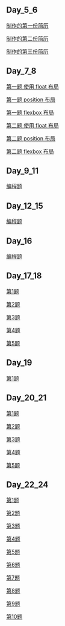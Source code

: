 ## Day_5_6

<a href="https://ljz572000.github.io/frontend/day_5_6/resume.html">制作的第一份简历</a>

<a href="https://ljz572000.github.io/frontend/day_5_6/resume_2.html">制作的第二份简历</a>

<a href="https://ljz572000.github.io/frontend/day_5_6/resume_3.html">制作的第三份简历</a>

## Day_7_8

<a href="https://ljz572000.github.io/frontend/day_7_8/index.html">第一题 使用 float 布局</a>

<a href="https://ljz572000.github.io/frontend/day_7_8/index2.html">第一题 position 布局</a>

<a href="https://ljz572000.github.io/frontend/day_7_8/index3.html">第一题 flexbox 布局</a>

<a href="https://ljz572000.github.io/frontend/day_7_8/design.html">第二题 使用 float 布局</a>

<a href="https://ljz572000.github.io/frontend/day_7_8/design_2.html">第二题 position 布局</a>

<a href="https://ljz572000.github.io/frontend/day_7_8/design_3.html">第二题 flexbox 布局</a>

## Day_9_11

<a href="https://ljz572000.github.io/frontend/day_9_11/index.html">编程题</a>

## Day_12_15

<a href="https://ljz572000.github.io/frontend/day_12_15/index.html">编程题</a>

## Day_16

<a href="https://ljz572000.github.io/frontend/day_16/index.html">编程题</a>

## Day_17_18

<a href="https://ljz572000.github.io/frontend/day_17_18/problem_1.html">第1题</a>

<a href="https://ljz572000.github.io/frontend/day_17_18/problem_2.html">第2题</a>

<a href="https://ljz572000.github.io/frontend/day_17_18/problem_3.html">第3题</a>

<a href="https://ljz572000.github.io/frontend/day_17_18/problem_4.html">第4题</a>

<a href="https://ljz572000.github.io/frontend/day_17_18/problem_5.html">第5题</a>

## Day_19

<a href="https://ljz572000.github.io/frontend/day_19/problem_1.html">第1题</a>

## Day_20_21

<a href="https://ljz572000.github.io/frontend/day_20_21/problem_1.html">第1题</a>

<a href="https://ljz572000.github.io/frontend/day_20_21/problem_2.html">第2题</a>

<a href="https://ljz572000.github.io/frontend/day_20_21/problem_3.html">第3题</a>

<a href="https://ljz572000.github.io/frontend/day_20_21/problem_4.html">第4题</a>

<a href="https://ljz572000.github.io/frontend/day_20_21/problem_5.html">第5题</a>

## Day_22_24

<a href="https://ljz572000.github.io/frontend/day_22_24/problem_1.html">第1题</a>

<a href="https://ljz572000.github.io/frontend/day_22_24/problem_2.html">第2题</a>

<a href="https://ljz572000.github.io/frontend/day_22_24/problem_3.html">第3题</a>

<a href="https://ljz572000.github.io/frontend/day_22_24/problem_4.html">第4题</a>

<a href="https://ljz572000.github.io/frontend/day_22_24/problem_5.html">第5题</a>


<a href="https://ljz572000.github.io/frontend/day_22_24/problem_6.html">第6题</a>

<a href="https://ljz572000.github.io/frontend/day_22_24/problem_7.html">第7题</a>

<a href="https://ljz572000.github.io/frontend/day_22_24/problem_8.html">第8题</a>

<a href="https://ljz572000.github.io/frontend/day_22_24/problem_9.html">第9题</a>

<a href="https://ljz572000.github.io/frontend/day_22_24/problem_10.html">第10题</a>